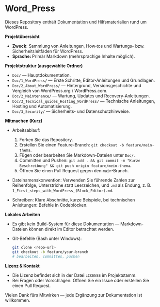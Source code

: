 # Word_Press

Dieses Repository enthält Dokumentation und Hilfsmaterialien rund um WordPress.

**Projektübersicht**

- **Zweck:** Sammlung von Anleitungen, How‑tos und Wartungs- bzw. Sicherheitsleitfäden für WordPress.
- **Sprache:** Primär Markdown (mehrsprachige Inhalte möglich).

**Projektstruktur (ausgewählte Ordner)**

- `Doc/` — Hauptdokumentation.
- `Doc/1_WordPress/` — Erste Schritte, Editor-Anleitungen und Grundlagen.
- `Doc/2_About_WordPress/` — Hintergrund, Versionsgeschichte und Vergleich von WordPress.org / WordPress.com.
- `Doc/2_Maintenance/` — Wartung, Updates und Recovery-Anleitungen.
- `Doc/3_Tecnical_quides_Hosting_WordPress/` — Technische Anleitungen, Hosting und Automatisierung.
- `Doc/3_Security/` — Sicherheits- und Datenschutzhinweise.

**Mitmachen (Kurz)**

- Arbeitsablauf:

  1.  Forken Sie das Repository.
  2.  Erstellen Sie einen Feature-Branch: `git checkout -b feature/mein-thema`.
  3.  Fügen oder bearbeiten Sie Markdown-Dateien unter `Doc/`.
  4.  Committen und Pushen: `git add . && git commit -m "Kurze Beschreibung" && git push origin feature/mein-thema`.
  5.  Öffnen Sie einen Pull Request gegen den `main`-Branch.

- Dateinamenskonvention: Verwenden Sie führende Zahlen zur Reihenfolge, Unterstriche statt Leerzeichen, und `.md` als Endung, z. B. `1_First_steps_with_WordPress_(Block_Editor).md`.
- Schreiben: Klare Abschnitte, kurze Beispiele, bei technischen Anleitungen: Befehle in Codeblöcken.

**Lokales Arbeiten**

- Es gibt kein Build-System für diese Dokumentation — Markdown-Dateien können direkt im Editor betrachtet werden.
- Git-Befehle (Bash unter Windows):

  ```bash
  git clone <repo-url>
  git checkout -b feature/your-branch
  # bearbeiten, committen, pushen
  ```

**Lizenz & Kontakt**

- Die Lizenz befindet sich in der Datei `LICENSE` im Projektstamm.
- Bei Fragen oder Vorschlägen: Öffnen Sie ein Issue oder erstellen Sie einen Pull Request.

Vielen Dank fürs Mitwirken — jede Ergänzung zur Dokumentation ist willkommen.
